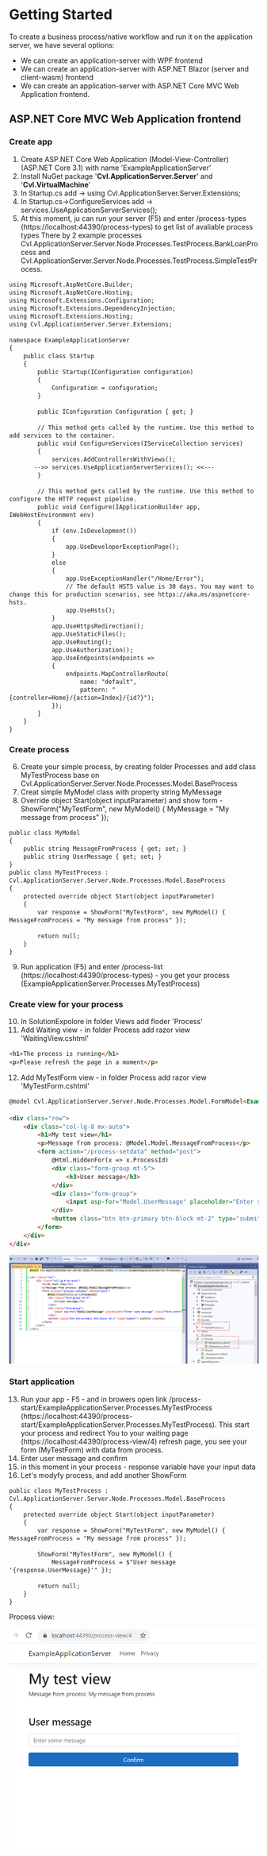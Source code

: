 # Getting Started
To create a business process/native workflow and run it on the application server, we have several options:
- We can create an application-server with WPF frontend
- We can create an application-server with ASP.NET Blazor (server and client-wasm) frontend
- We can create an application-server with ASP.NET Core MVC Web Application frontend.

## ASP.NET Core MVC Web Application frontend
### Create app
1) Create ASP.NET Core Web Application (Model-View-Controller) (ASP.NET Core 3.1) with name 'ExampleApplicationServer'
2) Install NuGet package '**Cvl.ApplicationServer.Server**' and '**Cvl.VirtualMachine**'
3) In Startup.cs add -> using Cvl.ApplicationServer.Server.Extensions;
4) In Startup.cs->ConfigureServices add -> services.UseApplicationServerServices();
5) At this moment, ju can run your server (F5) and enter /process-types (https://localhost:44390/process-types) to get list of avaliable process types
There by 2 example processes Cvl.ApplicationServer.Server.Node.Processes.TestProcess.BankLoanProcess and Cvl.ApplicationServer.Server.Node.Processes.TestProcess.SimpleTestProcess.
```CSharp
using Microsoft.AspNetCore.Builder;
using Microsoft.AspNetCore.Hosting;
using Microsoft.Extensions.Configuration;
using Microsoft.Extensions.DependencyInjection;
using Microsoft.Extensions.Hosting;
using Cvl.ApplicationServer.Server.Extensions;

namespace ExampleApplicationServer
{
    public class Startup
    {
        public Startup(IConfiguration configuration)
        {
            Configuration = configuration;
        }

        public IConfiguration Configuration { get; }

        // This method gets called by the runtime. Use this method to add services to the container.
        public void ConfigureServices(IServiceCollection services)
        {
            services.AddControllersWithViews();
       -->> services.UseApplicationServerServices(); <<---
        }

        // This method gets called by the runtime. Use this method to configure the HTTP request pipeline.
        public void Configure(IApplicationBuilder app, IWebHostEnvironment env)
        {
            if (env.IsDevelopment())
            {
                app.UseDeveloperExceptionPage();
            }
            else
            {
                app.UseExceptionHandler("/Home/Error");
                // The default HSTS value is 30 days. You may want to change this for production scenarios, see https://aka.ms/aspnetcore-hsts.
                app.UseHsts();
            }
            app.UseHttpsRedirection();
            app.UseStaticFiles();
            app.UseRouting();
            app.UseAuthorization();
            app.UseEndpoints(endpoints =>
            {
                endpoints.MapControllerRoute(
                    name: "default",
                    pattern: "{controller=Home}/{action=Index}/{id?}");
            });            
        }
    }
}
```

### Create process
6) Create your simple process, by creating folder Processes and add class MyTestProcess base on Cvl.ApplicationServer.Server.Node.Processes.Model.BaseProcess
7) Creat simple MyModel class with property string MyMessage
8) Override object Start(object inputParameter) and show form -ShowForm("MyTestForm", new MyModel() { MyMessage = "My message from process" });

```CSharp
public class MyModel
{        
    public string MessageFromProcess { get; set; }
    public string UserMessage { get; set; }
}
public class MyTestProcess : Cvl.ApplicationServer.Server.Node.Processes.Model.BaseProcess
{
    protected override object Start(object inputParameter)
    {
        var response = ShowForm("MyTestForm", new MyModel() { MessageFromProcess = "My message from process" });

        return null;
    }
}
```

9) Run application (F5) and enter /process-list (https://localhost:44390/process-types) - you get your process (ExampleApplicationServer.Processes.MyTestProcess)
### Create view for your process
10) In SolutionExpolore in folder Views add floder 'Process'
11) Add Waiting view - in folder Process add razor view 'WaitingView.cshtml'
```html
<h1>The process is running</h1>
<p>Please refresh the page in a moment</p>
```
12) Add MyTestForm view - in folder Process add razor view 'MyTestForm.cshtml'
```html
@model Cvl.ApplicationServer.Server.Node.Processes.Model.FormModel<ExampleApplicationServer.Processes.MyModel>

<div class="row">
    <div class="col-lg-8 mx-auto">
        <h1>My test view</h1>
        <p>Message from process: @Model.Model.MessageFromProcess</p>
        <form action="/process-setdata" method="post">
            @Html.HiddenFor(x => x.ProcessId)
            <div class="form-group mt-5">
                <h3>User message</h3>
            </div>
            <div class="form-group">
                <input asp-for="Model.UserMessage" placeholder="Enter some message" class="form-control" />
            </div>
            <button class="btn btn-primary btn-block mt-2" type="submit"> Confirm </button>
        </form>
    </div>
</div>
```
![](https://github.com/cv-lang/application-server/blob/master/wiki/gettingStarted-mvc-vs.png?raw=true)

### Start application
13) Run your app - F5 - and in browers open link /process-start/ExampleApplicationServer.Processes.MyTestProcess (https://localhost:44390/process-start/ExampleApplicationServer.Processes.MyTestProcess).
This start your process and redirect You to your waiting page (https://localhost:44390/process-view/4) refresh page, you see your form (MyTestForm) with data from process.
14) Enter user message and confirm
15) in this moment in your process - response variable have your input data
16) Let's modyfy process, and add another ShowForm
```CSharp
public class MyTestProcess : Cvl.ApplicationServer.Server.Node.Processes.Model.BaseProcess
{
    protected override object Start(object inputParameter)
    {
        var response = ShowForm("MyTestForm", new MyModel() { MessageFromProcess = "My message from process" });

        ShowForm("MyTestForm", new MyModel() { 
            MessageFromProcess = $"User message '{response.UserMessage}'" });

        return null;
    }
}
```
Process view:

![](https://github.com/cv-lang/application-server/blob/master/wiki/mytestview.png?raw=true)

